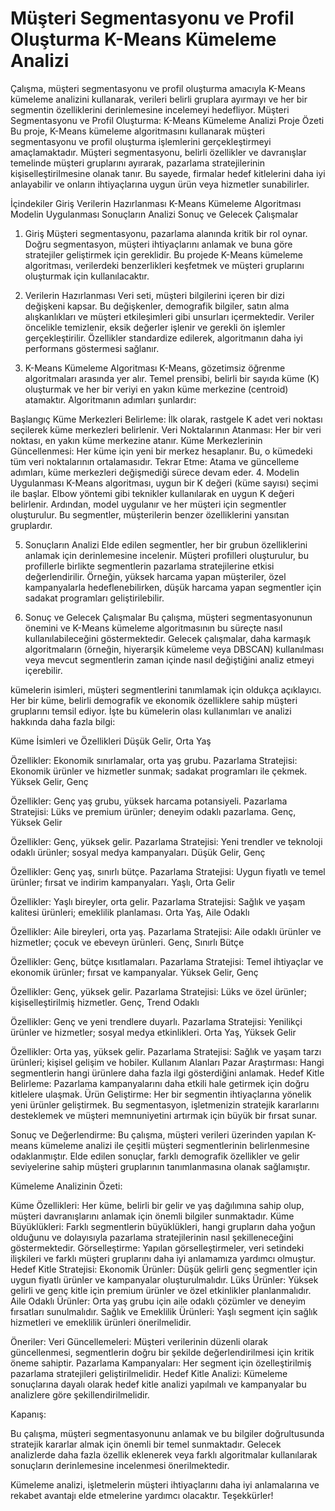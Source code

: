 # Müşteri Segmentasyonu ve Profil Oluşturma K-Means Kümeleme Analizi
Çalışma, müşteri segmentasyonu ve profil oluşturma amacıyla K-Means kümeleme analizini kullanarak, verileri belirli gruplara ayırmayı ve her bir segmentin özelliklerini derinlemesine incelemeyi hedefliyor. 
Müşteri Segmentasyonu ve Profil Oluşturma: K-Means Kümeleme Analizi
Proje Özeti
Bu proje, K-Means kümeleme algoritmasını kullanarak müşteri segmentasyonu ve profil oluşturma işlemlerini gerçekleştirmeyi amaçlamaktadır. Müşteri segmentasyonu, belirli özellikler ve davranışlar temelinde müşteri gruplarını ayırarak, pazarlama stratejilerinin kişiselleştirilmesine olanak tanır. Bu sayede, firmalar hedef kitlelerini daha iyi anlayabilir ve onların ihtiyaçlarına uygun ürün veya hizmetler sunabilirler.

İçindekiler
Giriş
Verilerin Hazırlanması
K-Means Kümeleme Algoritması
Modelin Uygulanması
Sonuçların Analizi
Sonuç ve Gelecek Çalışmalar
1. Giriş
Müşteri segmentasyonu, pazarlama alanında kritik bir rol oynar. Doğru segmentasyon, müşteri ihtiyaçlarını anlamak ve buna göre stratejiler geliştirmek için gereklidir. Bu projede K-Means kümeleme algoritması, verilerdeki benzerlikleri keşfetmek ve müşteri gruplarını oluşturmak için kullanılacaktır.

2. Verilerin Hazırlanması
Veri seti, müşteri bilgilerini içeren bir dizi değişkeni kapsar. Bu değişkenler, demografik bilgiler, satın alma alışkanlıkları ve müşteri etkileşimleri gibi unsurları içermektedir. Veriler öncelikle temizlenir, eksik değerler işlenir ve gerekli ön işlemler gerçekleştirilir. Özellikler standardize edilerek, algoritmanın daha iyi performans göstermesi sağlanır.

3. K-Means Kümeleme Algoritması
K-Means, gözetimsiz öğrenme algoritmaları arasında yer alır. Temel prensibi, belirli bir sayıda küme (K) oluşturmak ve her bir veriyi en yakın küme merkezine (centroid) atamaktır. Algoritmanın adımları şunlardır:

Başlangıç Küme Merkezleri Belirleme: İlk olarak, rastgele K adet veri noktası seçilerek küme merkezleri belirlenir.
Veri Noktalarının Atanması: Her bir veri noktası, en yakın küme merkezine atanır.
Küme Merkezlerinin Güncellenmesi: Her küme için yeni bir merkez hesaplanır. Bu, o kümedeki tüm veri noktalarının ortalamasıdır.
Tekrar Etme: Atama ve güncelleme adımları, küme merkezleri değişmediği sürece devam eder.
4. Modelin Uygulanması
K-Means algoritması, uygun bir K değeri (küme sayısı) seçimi ile başlar. Elbow yöntemi gibi teknikler kullanılarak en uygun K değeri belirlenir. Ardından, model uygulanır ve her müşteri için segmentler oluşturulur. Bu segmentler, müşterilerin benzer özelliklerini yansıtan gruplardır.

5. Sonuçların Analizi
Elde edilen segmentler, her bir grubun özelliklerini anlamak için derinlemesine incelenir. Müşteri profilleri oluşturulur, bu profillerle birlikte segmentlerin pazarlama stratejilerine etkisi değerlendirilir. Örneğin, yüksek harcama yapan müşteriler, özel kampanyalarla hedeflenebilirken, düşük harcama yapan segmentler için sadakat programları geliştirilebilir.

6. Sonuç ve Gelecek Çalışmalar
Bu çalışma, müşteri segmentasyonunun önemini ve K-Means kümeleme algoritmasının bu süreçte nasıl kullanılabileceğini göstermektedir. Gelecek çalışmalar, daha karmaşık algoritmaların (örneğin, hiyerarşik kümeleme veya DBSCAN) kullanılması veya mevcut segmentlerin zaman içinde nasıl değiştiğini analiz etmeyi içerebilir.

kümelerin isimleri, müşteri segmentlerini tanımlamak için oldukça açıklayıcı. Her bir küme, belirli demografik ve ekonomik özelliklere sahip müşteri gruplarını temsil ediyor. İşte bu kümelerin olası kullanımları ve analizi hakkında daha fazla bilgi:

Küme İsimleri ve Özellikleri
Düşük Gelir, Orta Yaş

Özellikler: Ekonomik sınırlamalar, orta yaş grubu.
Pazarlama Stratejisi: Ekonomik ürünler ve hizmetler sunmak; sadakat programları ile çekmek.
Yüksek Gelir, Genç

Özellikler: Genç yaş grubu, yüksek harcama potansiyeli.
Pazarlama Stratejisi: Lüks ve premium ürünler; deneyim odaklı pazarlama.
Genç, Yüksek Gelir

Özellikler: Genç, yüksek gelir.
Pazarlama Stratejisi: Yeni trendler ve teknoloji odaklı ürünler; sosyal medya kampanyaları.
Düşük Gelir, Genç

Özellikler: Genç yaş, sınırlı bütçe.
Pazarlama Stratejisi: Uygun fiyatlı ve temel ürünler; fırsat ve indirim kampanyaları.
Yaşlı, Orta Gelir

Özellikler: Yaşlı bireyler, orta gelir.
Pazarlama Stratejisi: Sağlık ve yaşam kalitesi ürünleri; emeklilik planlaması.
Orta Yaş, Aile Odaklı

Özellikler: Aile bireyleri, orta yaş.
Pazarlama Stratejisi: Aile odaklı ürünler ve hizmetler; çocuk ve ebeveyn ürünleri.
Genç, Sınırlı Bütçe

Özellikler: Genç, bütçe kısıtlamaları.
Pazarlama Stratejisi: Temel ihtiyaçlar ve ekonomik ürünler; fırsat ve kampanyalar.
Yüksek Gelir, Genç

Özellikler: Genç, yüksek gelir.
Pazarlama Stratejisi: Lüks ve özel ürünler; kişiselleştirilmiş hizmetler.
Genç, Trend Odaklı

Özellikler: Genç ve yeni trendlere duyarlı.
Pazarlama Stratejisi: Yenilikçi ürünler ve hizmetler; sosyal medya etkinlikleri.
Orta Yaş, Yüksek Gelir

Özellikler: Orta yaş, yüksek gelir.
Pazarlama Stratejisi: Sağlık ve yaşam tarzı ürünleri; kişisel gelişim ve hobiler.
Kullanım Alanları
Pazar Araştırması: Hangi segmentlerin hangi ürünlere daha fazla ilgi gösterdiğini anlamak.
Hedef Kitle Belirleme: Pazarlama kampanyalarını daha etkili hale getirmek için doğru kitlelere ulaşmak.
Ürün Geliştirme: Her bir segmentin ihtiyaçlarına yönelik yeni ürünler geliştirmek.
Bu segmentasyon, işletmenizin stratejik kararlarını desteklemek ve müşteri memnuniyetini artırmak için büyük bir fırsat sunar.

Sonuç ve Değerlendirme: Bu çalışma, müşteri verileri üzerinden yapılan K-means kümeleme analizi ile çeşitli müşteri segmentlerinin belirlenmesine odaklanmıştır. Elde edilen sonuçlar, farklı demografik özellikler ve gelir seviyelerine sahip müşteri gruplarının tanımlanmasına olanak sağlamıştır.

Kümeleme Analizinin Özeti:

Küme Özellikleri: Her küme, belirli bir gelir ve yaş dağılımına sahip olup, müşteri davranışlarını anlamak için önemli bilgiler sunmaktadır. Küme Büyüklükleri: Farklı segmentlerin büyüklükleri, hangi grupların daha yoğun olduğunu ve dolayısıyla pazarlama stratejilerinin nasıl şekilleneceğini göstermektedir. Görselleştirme: Yapılan görselleştirmeler, veri setindeki ilişkileri ve farklı müşteri gruplarını daha iyi anlamamıza yardımcı olmuştur. Hedef Kitle Stratejisi: Ekonomik Ürünler: Düşük gelirli genç segmentler için uygun fiyatlı ürünler ve kampanyalar oluşturulmalıdır. Lüks Ürünler: Yüksek gelirli ve genç kitle için premium ürünler ve özel etkinlikler planlanmalıdır. Aile Odaklı Ürünler: Orta yaş grubu için aile odaklı çözümler ve deneyim fırsatları sunulmalıdır. Sağlık ve Emeklilik Ürünleri: Yaşlı segment için sağlık hizmetleri ve emeklilik ürünleri önerilmelidir.

Öneriler: Veri Güncellemeleri: Müşteri verilerinin düzenli olarak güncellenmesi, segmentlerin doğru bir şekilde değerlendirilmesi için kritik öneme sahiptir. Pazarlama Kampanyaları: Her segment için özelleştirilmiş pazarlama stratejileri geliştirilmelidir. Hedef Kitle Analizi: Kümeleme sonuçlarına dayalı olarak hedef kitle analizi yapılmalı ve kampanyalar bu analizlere göre şekillendirilmelidir.

Kapanış:

Bu çalışma, müşteri segmentasyonunu anlamak ve bu bilgiler doğrultusunda stratejik kararlar almak için önemli bir temel sunmaktadır. Gelecek analizlerde daha fazla özellik eklenerek veya farklı algoritmalar kullanılarak sonuçların derinlemesine incelenmesi önerilmektedir.

Kümeleme analizi, işletmelerin müşteri ihtiyaçlarını daha iyi anlamalarına ve rekabet avantajı elde etmelerine yardımcı olacaktır. Teşekkürler!
